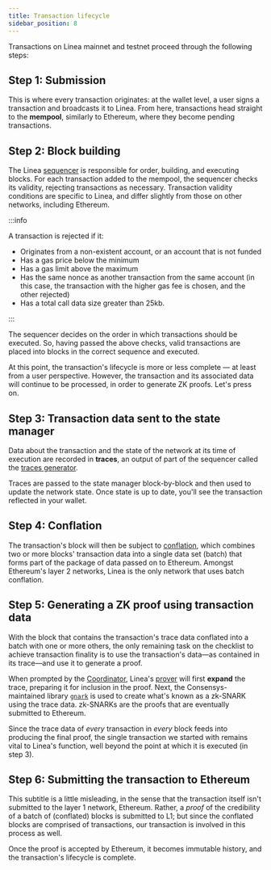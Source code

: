 ```yaml
---
title: Transaction lifecycle
sidebar_position: 8
---
```


Transactions on Linea mainnet and testnet proceed through the following steps:

## Step 1: Submission

This is where every transaction originates: at the wallet level, a user signs a transaction and broadcasts it to Linea. From here, transactions head straight to the **mempool**, similarly to Ethereum, where they become pending transactions.

## Step 2: Block building

The Linea [sequencer](./sequencer) is responsible for order, building, and executing blocks. For each transaction added to the mempool, the sequencer checks its validity, rejecting transactions as necessary. Transaction validity conditions are specific to Linea, and differ slightly from those on other networks, including Ethereum.

:::info

A transaction is rejected if it:

- Originates from a non-existent account, or an account that is not funded
- Has a gas price below the minimum
- Has a gas limit above the maximum
- Has the same nonce as another transaction from the same account (in this case, the transaction with the higher gas fee is chosen, and the other rejected)
- Has a total call data size greater than 25kb.

:::

The sequencer decides on the order in which transactions should be executed. So, having passed the above checks, valid transactions are placed into blocks in the correct sequence and executed.

At this point, the transaction's lifecycle is more or less complete — at least from a user perspective. However, the transaction and its associated data will continue to be processed, in order to generate ZK proofs. Let's press on.

## Step 3: Transaction data sent to the state manager

Data about the transaction and the state of the network at its time of execution are recorded in **traces**, an output of part of the sequencer called the [traces generator](/docs/architecture/sequencer/traces-generator.md).  

Traces are passed to the state manager block-by-block and then used to update the network state. Once state is up to date, you'll see the transaction reflected in your wallet.

## Step 4: Conflation

The transaction's block will then be subject to [conflation](/docs/architecture/sequencer/conflation.md), which combines two or more blocks' transaction data into a single data set (batch) that forms part of the package of data passed on to Ethereum. Amongst Ethereum's layer 2 networks, Linea is the only network that uses batch conflation.

## Step 5: Generating a ZK proof using transaction data

With the block that contains the transaction's trace data conflated into a batch with one or more others, the only remaining task on the checklist to achieve transaction finality is to use the transaction's data—as contained in its trace—and use it to generate a proof.

When prompted by the [Coordinator](./coordinator), Linea's [prover](./trace-expansion-proving) will first **expand** the trace, preparing it for inclusion in the proof. Next, the Consensys-maintained library [`gnark`](https://docs.gnark.consensys.net/) is used to create what's known as a zk-SNARK using the trace data. zk-SNARKs are the proofs that are eventually submitted to Ethereum.

Since the trace data of _every_ transaction in _every_ block feeds into producing the final proof, the single transaction we started with remains vital to Linea's function, well beyond the point at which it is executed (in step 3).

## Step 6: Submitting the transaction to Ethereum

This subtitle is a little misleading, in the sense that the transaction itself isn't submitted to the layer 1 network, Ethereum. Rather, a _proof_ of the credibility of a batch of (conflated) blocks is submitted to L1; but since the conflated blocks are comprised of transactions, our transaction is involved in this process as well.

Once the proof is accepted by Ethereum, it becomes immutable history, and the transaction's lifecycle is complete.
